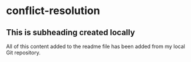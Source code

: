 # conflict-resolution

## This is subheading created locally

All of this content added to the readme file has been added from my local Git repository.
